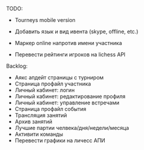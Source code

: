 TODO:
- Tourneys mobile version
- Добавить язык и вид ивента (skype, offline, etc.)

- Маркер online напротив имени участника
- Перевести рейтинги игроков на lichess API


Backlog:
- Аякс апдейт страницы с турниром
- Страница профайл участника
- Личный кабинет: логин
- Личный кабинет: редактирование профиля
- Личный кабинет: управление встречами
- Страница профайл события
- Трансляция занятий
- Архив занятий
- Лучшие партии челвека/дня/недели/месяца
- Активити команды
- Перевести графики на личесс АПИ
